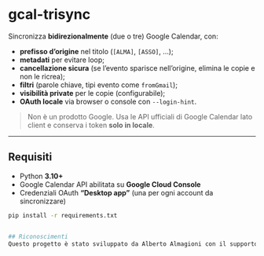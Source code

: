 # gcal-trisync

Sincronizza **bidirezionalmente** (due o tre) Google Calendar, con:
- **prefisso d’origine** nel titolo (`[ALMA]`, `[ASSO]`, …);
- **metadati** per evitare loop;
- **cancellazione sicura** (se l’evento sparisce nell’origine, elimina le copie e non le ricrea);
- **filtri** (parole chiave, tipi evento come `fromGmail`);
- **visibilità private** per le copie (configurabile);
- **OAuth locale** via browser o console con `--login-hint`.

> Non è un prodotto Google. Usa le API ufficiali di Google Calendar lato client e conserva i token **solo in locale**.

---

## Requisiti
- Python **3.10+**
- Google Calendar API abilitata su **Google Cloud Console**
- Credenziali OAuth **“Desktop app”** (una per ogni account da sincronizzare)

```bash
pip install -r requirements.txt


## Riconoscimenti
Questo progetto è stato sviluppato da Alberto Almagioni con il supporto di GPT-5 Thinking (ChatGPT) per design e pair-programming.